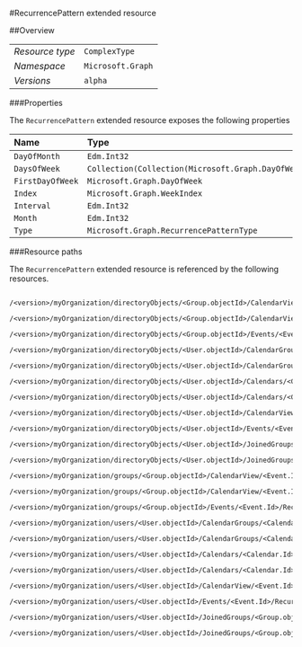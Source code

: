 #RecurrencePattern extended resource

 



##Overview

|  |  | 
| :-- | :-- | 
| _Resource type_ | `ComplexType` | 
| _Namespace_ | `Microsoft.Graph` | 
| _Versions_ | `alpha` | 


###Properties

The `RecurrencePattern` extended resource exposes the following properties 

| Name | Type | Versions | Nullable | Unicode | Comments | 
| :-- | :-- | :-- | :-- | :-- | :-- | 
| `DayOfMonth` | `Edm.Int32` | `alpha` | `false` | `n/a` |  | 
| `DaysOfWeek` | `Collection(Collection(Microsoft.Graph.DayOfWeek))` | `alpha` | `true` | `n/a` |  | 
| `FirstDayOfWeek` | `Microsoft.Graph.DayOfWeek` | `alpha` | `true` | `n/a` |  | 
| `Index` | `Microsoft.Graph.WeekIndex` | `alpha` | `true` | `n/a` |  | 
| `Interval` | `Edm.Int32` | `alpha` | `false` | `n/a` |  | 
| `Month` | `Edm.Int32` | `alpha` | `false` | `n/a` |  | 
| `Type` | `Microsoft.Graph.RecurrencePatternType` | `alpha` | `true` | `n/a` |  | 


###Resource paths

The `RecurrencePattern` extended resource is referenced by the following resources. 

```
	/<version>/myOrganization/directoryObjects/<Group.objectId>/CalendarView/<Event.Id>/Instances/<Event.Id>/Recurrence/Pattern
	/<version>/myOrganization/directoryObjects/<Group.objectId>/CalendarView/<Event.Id>/Recurrence/Pattern
	/<version>/myOrganization/directoryObjects/<Group.objectId>/Events/<Event.Id>/Recurrence/Pattern
	/<version>/myOrganization/directoryObjects/<User.objectId>/CalendarGroups/<CalendarGroup.Id>/Calendars/<Calendar.Id>/CalendarView/<Event.Id>/Recurrence/Pattern
	/<version>/myOrganization/directoryObjects/<User.objectId>/CalendarGroups/<CalendarGroup.Id>/Calendars/<Calendar.Id>/Events/<Event.Id>/Recurrence/Pattern
	/<version>/myOrganization/directoryObjects/<User.objectId>/Calendars/<Calendar.Id>/CalendarView/<Event.Id>/Recurrence/Pattern
	/<version>/myOrganization/directoryObjects/<User.objectId>/Calendars/<Calendar.Id>/Events/<Event.Id>/Recurrence/Pattern
	/<version>/myOrganization/directoryObjects/<User.objectId>/CalendarView/<Event.Id>/Recurrence/Pattern
	/<version>/myOrganization/directoryObjects/<User.objectId>/Events/<Event.Id>/Recurrence/Pattern
	/<version>/myOrganization/directoryObjects/<User.objectId>/JoinedGroups/<Group.objectId>/CalendarView/<Event.Id>/Recurrence/Pattern
	/<version>/myOrganization/directoryObjects/<User.objectId>/JoinedGroups/<Group.objectId>/Events/<Event.Id>/Recurrence/Pattern
	/<version>/myOrganization/groups/<Group.objectId>/CalendarView/<Event.Id>/Instances/<Event.Id>/Recurrence/Pattern
	/<version>/myOrganization/groups/<Group.objectId>/CalendarView/<Event.Id>/Recurrence/Pattern
	/<version>/myOrganization/groups/<Group.objectId>/Events/<Event.Id>/Recurrence/Pattern
	/<version>/myOrganization/users/<User.objectId>/CalendarGroups/<CalendarGroup.Id>/Calendars/<Calendar.Id>/CalendarView/<Event.Id>/Recurrence/Pattern
	/<version>/myOrganization/users/<User.objectId>/CalendarGroups/<CalendarGroup.Id>/Calendars/<Calendar.Id>/Events/<Event.Id>/Recurrence/Pattern
	/<version>/myOrganization/users/<User.objectId>/Calendars/<Calendar.Id>/CalendarView/<Event.Id>/Recurrence/Pattern
	/<version>/myOrganization/users/<User.objectId>/Calendars/<Calendar.Id>/Events/<Event.Id>/Recurrence/Pattern
	/<version>/myOrganization/users/<User.objectId>/CalendarView/<Event.Id>/Recurrence/Pattern
	/<version>/myOrganization/users/<User.objectId>/Events/<Event.Id>/Recurrence/Pattern
	/<version>/myOrganization/users/<User.objectId>/JoinedGroups/<Group.objectId>/CalendarView/<Event.Id>/Recurrence/Pattern
	/<version>/myOrganization/users/<User.objectId>/JoinedGroups/<Group.objectId>/Events/<Event.Id>/Recurrence/Pattern
```





